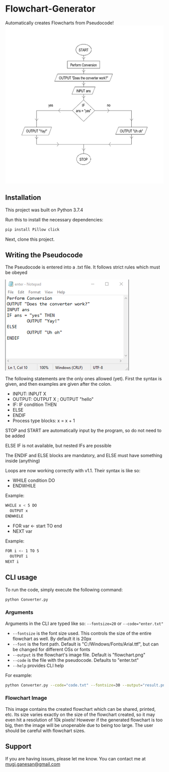 # Flowchart-Generator
Automatically creates Flowcharts from Pseudocode!
<img src="flowchart.png" alt="alt text" width="629" height="500">
## Installation

This project was built on Python 3.7.4

Run this to install the necessary dependencies:

```sh 
pip install Pillow click
```

Next, clone this project.

## Writing the Pseudocode

The Pseudocode is entered into a .txt file. It follows strict rules which must be obeyed

<img src="enter.png" alt="alt text">

The following statements are the only ones allowed (yet). First the syntax is given, and then examples are given after the colon.

  - INPUT: INPUT X
  - OUTPUT: OUTPUT X ; OUTPUT "hello"
  - IF: IF condition THEN
  - ELSE
  - ENDIF
  - Process type blocks: x = x + 1
  
STOP and START are automatically input by the program, so do not need to be added

ELSE IF is not available, but nested IFs are possible

The ENDIF and ELSE blocks are mandatory, and ELSE must have something inside (anything)

Loops are now working correctly with v1.1. Their syntax is like so:

  - WHILE condition DO
  - ENDWHILE
  
Example:
```sh
WHILE x < 5 DO
  OUTPUT x
ENDWHILE
```
 
  - FOR var <- start TO end
  - NEXT var
  
  Example:
```sh
FOR i <- 1 TO 5
  OUTPUT i
NEXT i
```

## CLI usage

To run the code, simply execute the following command:
```sh
python Converter.py
```

### Arguments
  
  Arguments in the CLI are typed like so: ```--fontsize=20``` or ```--code="enter.txt"```
 
  - ```--fontsize``` is the font size used. This controls the size of the entire flowchart as well. By default it is 20px
  - ```--font``` is the font path. Default is "C:/Windows/Fonts/Arial.ttf", but can be changed for different OSs or fonts
  - ```--output``` is the flowchart's image file. Default is "flowchart.png"
  - ```--code``` is the file with the pseudocode. Defaults to "enter.txt"
  - ```--help``` provides CLI help
  
  For example:
  
  ```sh
  python Converter.py --code="code.txt" --fontsize=30 --output="result.png"
  ```

### Flowchart Image

This image contains the created flowchart which can be shared, printed, etc. Its size varies exactly on the size of the flowchart created, so it may even hit a resolution of 10k pixels! However if the generated flowchart is too big, then the image will be unopenable due to being too large. The user should be careful with flowchart sizes.

## Support

If you are having issues, please let me know. You can contact me at mugi.ganesan@gmail.com
